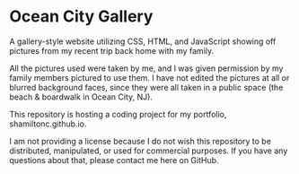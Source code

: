 # Ocean City Gallery
A gallery-style website utilizing CSS, HTML, and JavaScript showing off pictures from my recent trip back home with my family.

All the pictures used were taken by me, and I was given permission by my family members pictured to use them. I have not edited the pictures at all or blurred background faces, since they were all taken in a public space (the beach & boardwalk in Ocean City, NJ).

This repository is hosting a coding project for my portfolio, shamiltonc.github.io.

I am not providing a license because I do not wish this repository to be distributed, manipulated, or used for commercial purposes. If you have any questions about that, please contact me here on GitHub. 
